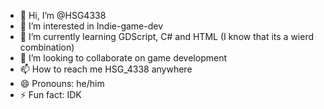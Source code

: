 - 👋 Hi, I’m @HSG4338
- 👀 I’m interested in Indie-game-dev
- 🌱 I’m currently learning GDScript, C# and HTML (I know that its a wierd combination)
- 💞️ I’m looking to collaborate on game development
- 📫 How to reach me HSG_4338 anywhere
- 😄 Pronouns: he/him
- ⚡ Fun fact: IDK

<!---
HSG4338/HSG4338 is a ✨ special ✨ repository because its `README.md` (this file) appears on your GitHub profile.
You can click the Preview link to take a look at your changes.
--->
